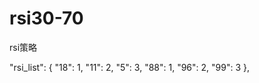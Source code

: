 # rsi30-70
rsi策略



"rsi_list": {
    "18": 1,
    "11": 2,
    "5": 3,
    "88": 1,
    "96": 2,
    "99": 3
  },